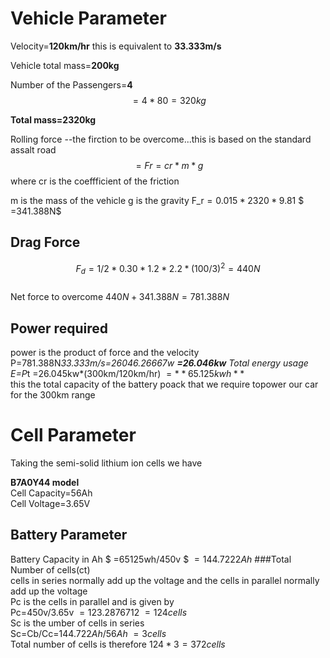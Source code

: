 # Vehicle Parameter

  Velocity=**120km/hr**
  this is equivalent to **33.333m/s**
  
  Vehicle total mass=**200kg**

Number of the Passengers=**4**
 $$=4*80=320kg$$

**Total mass=2320kg**

Rolling force --the firction to be overcome...this is based on the standard assalt road
$$=Fr=cr*m*g$$
where cr is the coeffficient of the friction

m is the mass of the vehicle
g is the gravity
F_r$=0.015*2320*9.81$
 $ =341.388N$
## Drag Force
$$F_d =1/2*0.30*1.2*2.2*(100/3)^2=440N$$  
Net force to overcome
$440N+341.388N=781.388N$

## Power required
power is the product of force and the velocity
P=781.388N*33.333m/s=26046.26667w
**=26.046kw**
Total energy usage
E=P*t
 =26.045kw*(300km/120km/hr)
 $=**65.125kwh**$  
this the total capacity of the battery poack that we require topower our car for the 300km range

# Cell Parameter

Taking the semi-solid lithium ion cells we have

**B7A0Y44 model**  
Cell Capacity=56Ah  
Cell Voltage=3.65V  

## Battery Parameter 
Battery Capacity in Ah
  $ =65125wh/450v $
$=144.7222Ah$
###Total Number of cells(ct)  
cells in series normally add up the voltage and the cells in parallel normally add up the voltage  
Pc is the cells in parallel and is given by  
Pc=450v/3.65v
$=123.2876712~=124cells$   
Sc is the umber of cells in series  
Sc=Cb/Cc=$144.722Ah/56Ah~=3 cells$  
Total number of cells is therefore
$124*3=372cells$  
